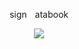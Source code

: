 <p align="center">sign  atabook<p align="center">
<p align="center">
<img src="https://github.com/user-attachments/assets/ca1c54ef-2212-43f3-acc4-d09423a3b0f1"/>
<br/>
